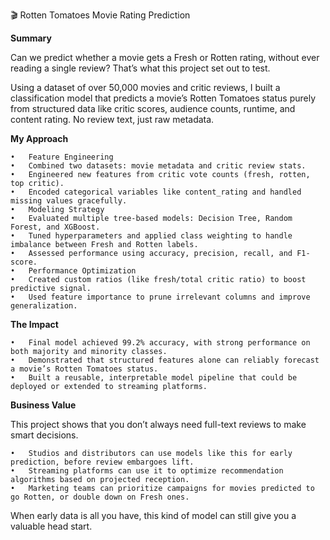 🎬 Rotten Tomatoes Movie Rating Prediction

**Summary**

Can we predict whether a movie gets a Fresh or Rotten rating, without ever reading a single review? That’s what this project set out to test.

Using a dataset of over 50,000 movies and critic reviews, I built a classification model that predicts a movie’s Rotten Tomatoes status purely from structured data like critic scores, audience counts, runtime, and content rating. No review text, just raw metadata.

**My Approach**

	•	Feature Engineering
	•	Combined two datasets: movie metadata and critic review stats.
	•	Engineered new features from critic vote counts (fresh, rotten, top critic).
	•	Encoded categorical variables like content_rating and handled missing values gracefully.
	•	Modeling Strategy
	•	Evaluated multiple tree-based models: Decision Tree, Random Forest, and XGBoost.
	•	Tuned hyperparameters and applied class weighting to handle imbalance between Fresh and Rotten labels.
	•	Assessed performance using accuracy, precision, recall, and F1-score.
	•	Performance Optimization
	•	Created custom ratios (like fresh/total critic ratio) to boost predictive signal.
	•	Used feature importance to prune irrelevant columns and improve generalization.

**The Impact**

	•	Final model achieved 99.2% accuracy, with strong performance on both majority and minority classes.
	•	Demonstrated that structured features alone can reliably forecast a movie’s Rotten Tomatoes status.
	•	Built a reusable, interpretable model pipeline that could be deployed or extended to streaming platforms.


**Business Value**

This project shows that you don’t always need full-text reviews to make smart decisions.

	•	Studios and distributors can use models like this for early prediction, before review embargoes lift.
	•	Streaming platforms can use it to optimize recommendation algorithms based on projected reception.
	•	Marketing teams can prioritize campaigns for movies predicted to go Rotten, or double down on Fresh ones.

When early data is all you have, this kind of model can still give you a valuable head start.
